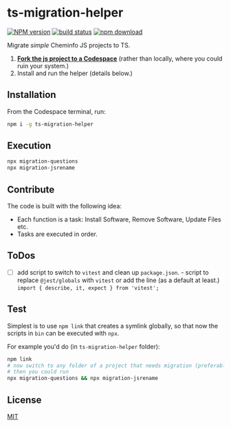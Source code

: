 # ts-migration-helper

[![NPM version][npm-image]][npm-url]
[![build status][ci-image]][ci-url]
[![npm download][download-image]][download-url]

Migrate _simple_ Cheminfo JS projects to TS. 

1. **[Fork the js project to a Codespace](https://github.com/codespaces/new)** (rather than locally, where you could ruin your system.)
2. Install and run the helper (details below.) 

## Installation

From the Codespace terminal, run: 
```bash
npm i -g ts-migration-helper
```

## Execution

```bash
npx migration-questions
npx migration-jsrename
```

## Contribute

The code is built with the following idea:

- Each function is a task: Install Software, Remove Software, Update Files etc.
- Tasks are executed in order.

## ToDos

- [ ] add script to switch to `vitest` and clean up `package.json`. - script to replace `@jest/globals` with `vitest` or add the line (as a default at least.) `import { describe, it, expect } from 'vitest';`

## Test
Simplest is to use `npm link` that creates a symlink globally, so that now the scripts in `bin` can be executed with `npx`.

For example you'd do (in `ts-migration-helper` folder):
```bash
npm link
# now switch to any folder of a project that needs migration (preferably a test project.)
# then you could run
npx migration-questions && npx migration-jsrename
```
## License

[MIT](./LICENSE)

[npm-image]: https://img.shields.io/npm/v/ts-migration-helper.svg
[npm-url]: https://www.npmjs.com/package/ts-migration-helper
[ci-image]: https://github.com/santimirandarp/ts-migration-helper/workflows/Node.js%20CI/badge.svg?branch=main
[ci-url]: https://github.com/santimirandarp/ts-migration-helper/actions?query=workflow%3A%22Node.js+CI%22
[download-image]: https://img.shields.io/npm/dm/ts-migration-helper.svg
[download-url]: https://www.npmjs.com/package/ts-migration-helper
